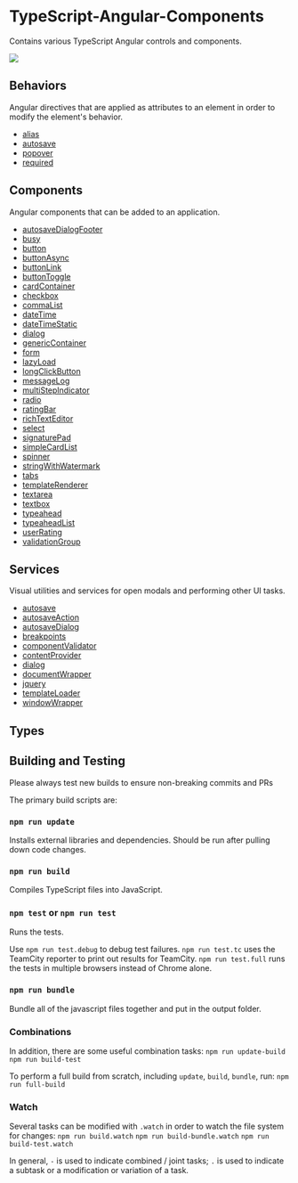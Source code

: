 # TypeScript-Angular-Components
Contains various TypeScript Angular controls and components.

<img src="http://build.renovolive.com/app/rest/builds/buildType:(id:TypeScriptProjects_TypeScriptAngularComponents_BuildAndTest)/statusIcon"/>

## Behaviors
Angular directives that are applied as attributes to an element in order to modify the element's behavior.

* [alias]()
* [autosave](/source/behaviors/autosave/autosave.md)
* [popover]()
* [required](/source/behaviors/required/required.md)

## Components
Angular components that can be added to an application.

* [autosaveDialogFooter]()
* [busy]()
* [button](/source/components/button/button.md)
* [buttonAsync](/source/components/buttonAsync/buttonAsync.md)
* [buttonLink]()
* [buttonToggle]()
* [cardContainer]()
* [checkbox]()
* [commaList]()
* [dateTime]()
* [dateTimeStatic]()
* [dialog]()
* [genericContainer]()
* [form](/source/components/form/form.md)
* [lazyLoad](/source/components/lazyLoad/lazyLoad.md)
* [longClickButton]()
* [messageLog]()
* [multiStepIndicator]()
* [radio]()
* [ratingBar]()
* [richTextEditor]()
* [select]()
* [signaturePad]()
* [simpleCardList]()
* [spinner]()
* [stringWithWatermark]()
* [tabs]()
* [templateRenderer]()
* [textarea]()
* [textbox]()
* [typeahead]()
* [typeaheadList]()
* [userRating]()
* [validationGroup]()

## Services
Visual utilities and services for open modals and performing other UI tasks.

* [autosave]()
* [autosaveAction]()
* [autosaveDialog]()
* [breakpoints]()
* [componentValidator]()
* [contentProvider]()
* [dialog]()
* [documentWrapper]()
* [jquery]()
* [templateLoader]()
* [windowWrapper]()

## Types


## Building and Testing
Please always test new builds to ensure non-breaking commits and PRs

The primary build scripts are:
### `npm run update`
Installs external libraries and dependencies. Should be run after pulling down code changes.

### `npm run build`
Compiles TypeScript files into JavaScript.

### `npm test` or `npm run test`
Runs the tests.

Use `npm run test.debug` to debug test failures.
`npm run test.tc` uses the TeamCity reporter to print out results for TeamCity.
`npm run test.full` runs the tests in multiple browsers instead of Chrome alone.

### `npm run bundle`
Bundle all of the javascript files together and put in the output folder.

### Combinations
In addition, there are some useful combination tasks:
`npm run update-build`
`npm run build-test`

To perform a full build from scratch, including `update`, `build`, `bundle`, run:
`npm run full-build`

### Watch
Several tasks can be modified with `.watch` in order to watch the file system for changes:
`npm run build.watch`
`npm run build-bundle.watch`
`npm run build-test.watch`

In general, `-` is used to indicate combined / joint tasks; `.` is used to indicate a subtask or a modification or variation of a task.